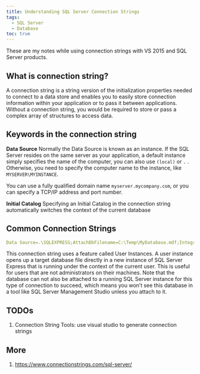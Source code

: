 ```yaml
---
title: Understanding SQL Server Connection Strings
tags: 
  - SQL Server
  - Database
toc: true
---
```


These are my notes while using connection strings with VS 2015 and SQL Server products.

What is connection string?
---

A connection string is a string version of the initialization properties needed to connect to a data store and enables you to easily store connection information within your application or to pass it between applications. Without a connection string, you would be required to store or pass a complex array of structures to access data.

Keywords in the connection string
---

**Data Source**
Normally the Data Source is known as an instance. If the SQL Server resides on the same server as your application, a default instance simply specifies the name of the computer, you can also use `(local)` or `.` . Otherwise, you need to specify the computer name to the instance, like `MYSERVER\MYINSTANCE`.

You can use a fully qualified domain name `myserver.mycompany.com`, or you can specify a TCP/IP address and port number.

**Initial Catalog**
Specifying an Initial Catalog in the connection string automatically switches the context of the current database


Common Connection Strings
---

```yaml
Data Source=.\SQLEXPRESS;AttachDbFilename=C:\Temp\MyDatabase.mdf;Integrated Security=True;User Instance=True
```

This connection string uses a feature called User Instances. A user instance opens up a target database file directly in a new instance of SQL Server Express that is running under the context of the current user. This is useful for users that are not administrators on their machines. Note that the database can not also be attached to a running SQL Server instance for this type of connection to succeed, which means you won’t see this database in a tool like SQL Server Management Studio unless you attach to it.

TODOs
---

1. Connection String Tools: use visual studio to generate connection strings

More
---
1. https://www.connectionstrings.com/sql-server/

